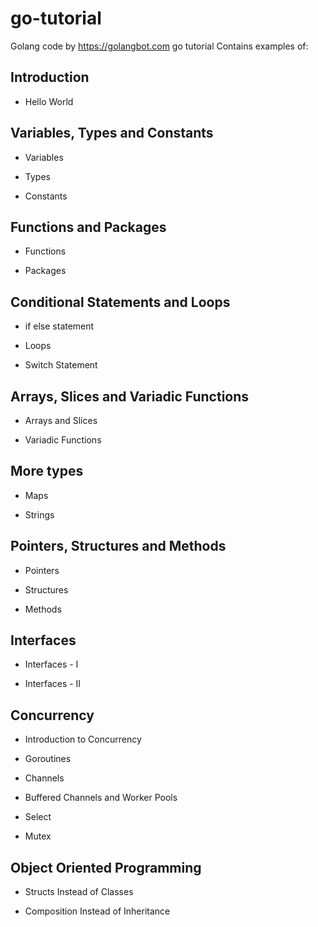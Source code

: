 # go-tutorial

Golang code by https://golangbot.com go tutorial
Contains examples of:

## Introduction

* Hello World

## Variables, Types and Constants

* Variables

* Types

* Constants

## Functions and Packages

* Functions

* Packages

## Conditional Statements and Loops

* if else statement

* Loops

* Switch Statement

## Arrays, Slices and Variadic Functions

* Arrays and Slices

* Variadic Functions

## More types

* Maps

* Strings

## Pointers, Structures and Methods
* Pointers

* Structures

* Methods

## Interfaces

* Interfaces - I

* Interfaces - II

## Concurrency

* Introduction to Concurrency

* Goroutines

* Channels

* Buffered Channels and Worker Pools

* Select

* Mutex

## Object Oriented Programming

* Structs Instead of Classes

* Composition Instead of Inheritance

